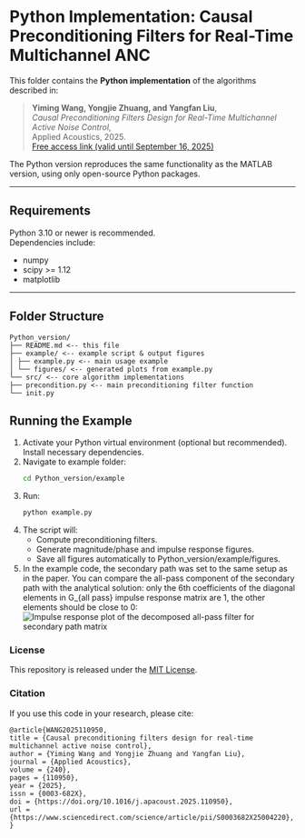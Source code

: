 # Python Implementation: Causal Preconditioning Filters for Real-Time Multichannel ANC

This folder contains the **Python implementation** of the algorithms described in:

> **Yiming Wang, Yongjie Zhuang, and Yangfan Liu**,  
> *Causal Preconditioning Filters Design for Real-Time Multichannel Active Noise Control*,  
> Applied Acoustics, 2025.  
> [Free access link (valid until September 16, 2025)](https://authors.elsevier.com/a/1lVwp,5Mxwwgy)

The Python version reproduces the same functionality as the MATLAB version, using only open-source Python packages.

---

## Requirements

Python 3.10 or newer is recommended.  
Dependencies include:
- numpy
- scipy >= 1.12
- matplotlib

---
## Folder Structure

```text
Python_version/
├── README.md <-- this file
├── example/ <-- example script & output figures
│ ├── example.py <-- main usage example
│ └── figures/ <-- generated plots from example.py
└── src/ <-- core algorithm implementations
├── precondition.py <-- main preconditioning filter function
└── init.py
```

## Running the Example
1. Activate your Python virtual environment (optional but recommended). Install necessary dependencies.
2. Navigate to example folder:
    ```bash
    cd Python_version/example
3. Run:
   ```bash
   python example.py
4. The script will:
    - Compute preconditioning filters.
    - Generate magnitude/phase and impulse response figures.
    - Save all figures automatically to Python_version/example/figures.
5. In the example code, the secondary path was set to the same setup as in the paper. You can compare the all-pass component of the secondary path with the analytical solution: only the 6th coefficients of the diagonal elements in G_{all pass} impulse response matrix are 1, the other elements should be close to 0:
![Impulse response plot of the decomposed all-pass filter for secondary path matrix](https://github.com/Yongjie-Zhuang/Causal-preconditioning-FxLMS/blob/main/Python_version/examples/figures/G_all_ImpulseResp.png)

### License
This repository is released under the [MIT License](LICENSE).

### Citation
If you use this code in your research, please cite:

```text
@article{WANG2025110950,
title = {Causal preconditioning filters design for real-time multichannel active noise control},
author = {Yiming Wang and Yongjie Zhuang and Yangfan Liu},
journal = {Applied Acoustics},
volume = {240},
pages = {110950},
year = {2025},
issn = {0003-682X},
doi = {https://doi.org/10.1016/j.apacoust.2025.110950},
url = {https://www.sciencedirect.com/science/article/pii/S0003682X25004220},
}
```

